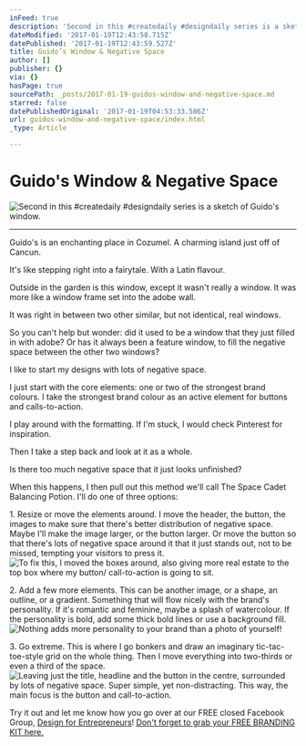 ```yaml
---
inFeed: true
description: 'Second in this #createdaily #designdaily series is a sketch of Guido''s window.'
dateModified: '2017-01-19T12:43:58.715Z'
datePublished: '2017-01-19T12:43:59.527Z'
title: Guido’s Window & Negative Space
author: []
publisher: {}
via: {}
hasPage: true
sourcePath: _posts/2017-01-19-guidos-window-and-negative-space.md
starred: false
datePublishedOriginal: '2017-01-19T04:53:33.586Z'
url: guidos-window-and-negative-space/index.html
_type: Article

---
```

# Guido's Window & Negative Space
![Second in this #createdaily #designdaily series is a sketch of Guido's window.](https://the-grid-user-content.s3-us-west-2.amazonaws.com/8b2e9ff6-1b40-44f8-89e8-e32062039fa5.png)

---

Guido's is an enchanting place in Cozumel. A charming island just off of Cancun.

It's like stepping right into a fairytale. With a Latin flavour.

Outside in the garden is this window, except it wasn't really a window. It was more like a window frame set into the adobe wall.

It was right in between two other similar, but not identical, real windows.

So you can't help but wonder: did it used to be a window that they just filled in with adobe? Or has it always been a feature window, to fill the negative space between the other two windows?

I like to start my designs with lots of negative space.

I just start with the core elements: one or two of the strongest brand colours. I take the strongest brand colour as an active element for buttons and calls-to-action.

I play around with the formatting. If I'm stuck, I would check Pinterest for inspiration.

Then I take a step back and look at it as a whole.

Is there too much negative space that it just looks unfinished?

When this happens, I then pull out this method we'll call The Space Cadet Balancing Potion. I'll do one of three options:

1\. Resize or move the elements around. I move the header, the button, the images to make sure that there's better distribution of negative space. Maybe I'll make the image larger, or the button larger. Or move the button so that there's lots of negative space around it that it just stands out, not to be missed, tempting your visitors to press it.
![To fix this, I moved the boxes around, also giving more real estate to the top box where my button/ call-to-action is going to sit.](https://the-grid-user-content.s3-us-west-2.amazonaws.com/24092eb1-e5ec-47a0-9fd5-844c56bd12b1.gif)

2\. Add a few more elements. This can be another image, or a shape, an outline, or a gradient. Something that will flow nicely with the brand's personality. If it's romantic and feminine, maybe a splash of watercolour. If the personality is bold, add some thick bold lines or use a background fill.
![Nothing adds more personality to your brand than a photo of yourself!](https://the-grid-user-content.s3-us-west-2.amazonaws.com/015306c8-1340-43eb-a7cd-71291991de78.gif)

3\. Go extreme. This is where I go bonkers and draw an imaginary tic-tac-toe-style grid on the whole thing. Then I move everything into two-thirds or even a third of the space.
![Leaving just the title, headline and the button in the centre, surrounded by lots of negative space. Super simple, yet non-distracting.  This way, the main focus is the button and call-to-action.](https://the-grid-user-content.s3-us-west-2.amazonaws.com/51b8560c-9feb-4fb1-a40a-9a53d5f4e6ef.gif)

Try it out and let me know how you go over at our FREE closed Facebook Group, [Design for Entrepreneurs][0]!
[Don't forget to grab your FREE BRANDING KIT here.][1]

[0]: http://facebook.com/groups/DesignForEntrepreneurs "Design for Entrepreneurs"
[1]: http://gretcho.link/brandingkit